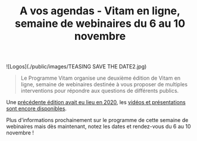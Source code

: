 ﻿---
layout: post
title: A vos agendas - Vitam en ligne, semaine de webinaires du 6 au 10 novembre
---

![Logos](./public/images/TEASING SAVE THE DATE2.jpg)
> Le Programme Vitam organise une deuxième édition de Vitam en ligne, semaine de webinaires destinée à vous proposer de multiples interventions pour répondre aux questions de différents publics.

Une [précédente édition avait eu lieu en 2020](./2020-09-17-Vitam-en-ligne-programme.md), les [vidéos et présentations sont encore disponibles](./2020-10-14-Vitam-en_ligne-videos.md).

Plus d'informations prochainement sur le programme de cette semaine de webinaires mais dès maintenant, notez les dates et rendez-vous du 6 au 10 novembre !
